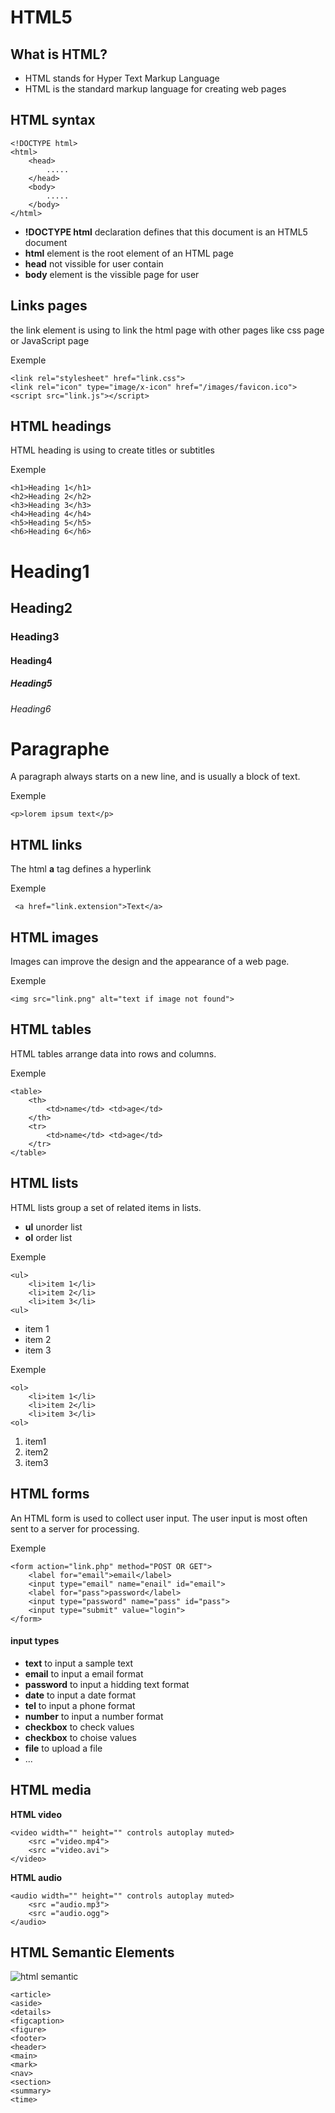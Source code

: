 # HTML5

## What is HTML?
 - HTML stands for Hyper Text Markup Language
 - HTML is the standard markup language for creating web pages

## HTML syntax
````
<!DOCTYPE html>
<html>
    <head>
        .....
    </head>
    <body>
        .....
    </body>
</html>
````
 - <strong>!DOCTYPE html</strong> declaration defines that this document is an HTML5 document
 - <strong>html</strong> element is the root element of an HTML page
 - <strong>head</strong> not vissible for user contain
 - <strong>body</strong> element is the vissible page for user

 ## Links pages
 the link element is using to link the html page with other pages 
 like css page or JavaScript page

 Exemple
 ````
 <link rel="stylesheet" href="link.css">
 <link rel="icon" type="image/x-icon" href="/images/favicon.ico">
 <script src="link.js"></script>
 ````



 ## HTML headings
 HTML heading is using to create titles or subtitles

 Exemple
````
<h1>Heading 1</h1>
<h2>Heading 2</h2>
<h3>Heading 3</h3>
<h4>Heading 4</h4>
<h5>Heading 5</h5>
<h6>Heading 6</h6>
````
<h1> Heading1 </h1>
<h2> Heading2 </h2>
<h3> Heading3 </h3>
<h4> Heading4 </h4>
<h5> Heading5 </h5>
<h6> Heading6 </h6>

# Paragraphe
A paragraph always starts on a new line, and is usually a block of text.

Exemple
````
<p>lorem ipsum text</p>
````

## HTML links
The html <strong>a</strong> tag defines a hyperlink

Exemple
````
 <a href="link.extension">Text</a>
````

## HTML images
Images can improve the design and the appearance of a web page.

Exemple
````
<img src="link.png" alt="text if image not found">
````
 
 ## HTML tables
 HTML tables arrange data into rows and columns.

Exemple
````
<table>
    <th>
        <td>name</td> <td>age</td>
    </th>
    <tr>
        <td>name</td> <td>age</td>
    </tr>
</table>
````

## HTML lists
HTML lists  group a set of related items in lists.
- <strong>ul</strong> unorder list
- <strong>ol</strong> order list

Exemple
````
<ul>
    <li>item 1</li>
    <li>item 2</li>
    <li>item 3</li>
<ul>
````
- item 1
- item 2
- item 3

Exemple
````
<ol>
    <li>item 1</li>
    <li>item 2</li>
    <li>item 3</li>
<ol>
````
1. item1
2. item2
3. item3

## HTML forms
An HTML form is used to collect user input. The user input is most often sent to a server for processing.

Exemple
````
<form action="link.php" method="POST OR GET">
    <label for="email">email</label>
    <input type="email" name="enail" id="email">
    <label for="pass">password</label>
    <input type="password" name="pass" id="pass">
    <input type="submit" value="login">
</form>
````
#### input types 
- <strong>text</strong> to input a sample text
- <strong>email</strong> to input a email format
- <strong>password</strong> to input a hidding text format
- <strong>date</strong> to input a date format
- <strong>tel</strong> to input a phone format
- <strong>number</strong> to input a number format
- <strong>checkbox</strong> to check values
- <strong>checkbox</strong> to choise values
- <strong>file</strong> to upload a file
- ...

## HTML media

<strong>HTML video</strong>

````
<video width="" height="" controls autoplay muted>
    <src ="video.mp4">
    <src ="video.avi">
</video>
````

<strong>HTML audio</strong>

````
<audio width="" height="" controls autoplay muted>
    <src ="audio.mp3">
    <src ="audio.ogg">
</audio>
````
## HTML Semantic Elements
![html semantic](https://www.w3schools.com/html/img_sem_elements.gif)
````
<article>
<aside>
<details>
<figcaption>
<figure>
<footer>
<header>
<main>
<mark>
<nav>
<section>
<summary>
<time>
````

